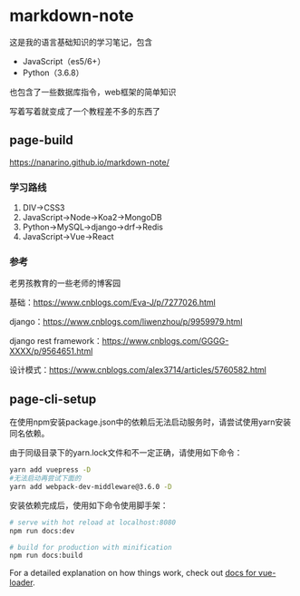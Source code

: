 # markdown-note
这是我的语言基础知识的学习笔记，包含

- JavaScript（es5/6+）
- Python（3.6.8）

也包含了一些数据库指令，web框架的简单知识

写着写着就变成了一个教程差不多的东西了



## page-build

<https://nanarino.github.io/markdown-note/>



### 学习路线

1. DIV→CSS3
2. JavaScript→Node→Koa2→MongoDB
3. Python→MySQL→django→drf→Redis
4. JavaScript→Vue→React



### 参考

老男孩教育的一些老师的博客园

基础：<https://www.cnblogs.com/Eva-J/p/7277026.html>

django：<https://www.cnblogs.com/liwenzhou/p/9959979.html>

django rest framework：<https://www.cnblogs.com/GGGG-XXXX/p/9564651.html>

设计模式：<https://www.cnblogs.com/alex3714/articles/5760582.html>



## page-cli-setup

在使用npm安装package.json中的依赖后无法启动服务时，请尝试使用yarn安装同名依赖。

由于同级目录下的yarn.lock文件和不一定正确，请使用如下命令：

```bash
yarn add vuepress -D
#无法启动再尝试下面的
yarn add webpack-dev-middleware@3.6.0 -D
```

安装依赖完成后，使用如下命令使用脚手架：

```bash
# serve with hot reload at localhost:8080
npm run docs:dev

# build for production with minification
npm run docs:build
```

For a detailed explanation on how things work, check out [docs for vue-loader](https://github.com/vuejs/vuepress).